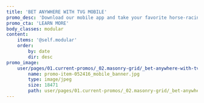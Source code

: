 ```yaml
---
title: 'BET ANYWHERE WITH TVG MOBILE'
promo_desc: 'Download our mobile app and take your favorite horse-racing website with you on the go.'
promo_cta: 'LEARN MORE'
body_classes: modular
content:
    items: '@self.modular'
    order:
        by: date
        dir: desc
promo_image:
    user/pages/01.current-promos/_02.masonry-grid/_bet-anywhere-with-tvg-mobile/promo-item-052416_mobile_banner.jpg:
        name: promo-item-052416_mobile_banner.jpg
        type: image/jpeg
        size: 18471
        path: user/pages/01.current-promos/_02.masonry-grid/_bet-anywhere-with-tvg-mobile/promo-item-052416_mobile_banner.jpg
---
```


			
			
